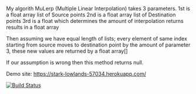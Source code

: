 My algorith MuLerp (Multiple Linear Interpolation) takes 3 parameters.
1st is a float array list of Source points
2nd is a float array list of Destination points
3rd is a float which determines the amount of interpolation
returns results in a float array

Then assuming we have equal length of lists; every element of same index starting from source 
moves to destination point by the amount of parameter 3, these new values are returned by a float array[]

If our assumption is wrong then this method returns null.

Demo site: https://stark-lowlands-57034.herokuapp.com/

[![Build Status](https://travis-ci.org/Blacklotus45/myDemoApp.svg?branch=master)](https://travis-ci.org/Blacklotus45/myDemoApp)
